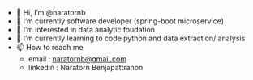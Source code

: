 - 👋 Hi, I’m @naratornb
- 💞️ I’m currently software developer (spring-boot microservice)
- 👀 I’m interested in data analytic foudation
- 🌱 I’m currently learning to code python and data extraction/ analysis 
- 📫 How to reach me
    - email : naratornb@gmail.com
    - linkedin : Naratorn Benjapattranon

<!---
naratornb/naratornb is a ✨ special ✨ repository because its `README.md` (this file) appears on your GitHub profile.
You can click the Preview link to take a look at your changes.
--->
